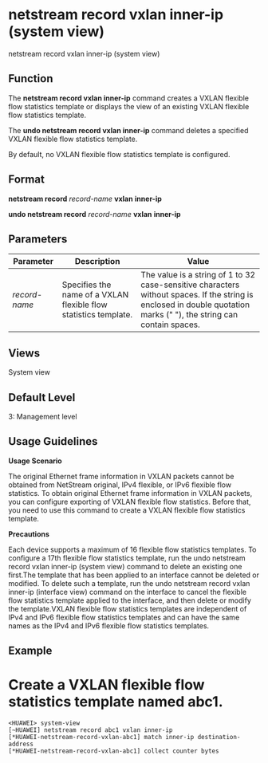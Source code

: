 netstream record vxlan inner-ip (system view)
=============================================

netstream record vxlan inner-ip (system view)

Function
--------



The **netstream record vxlan inner-ip** command creates a VXLAN flexible flow statistics template or displays the view of an existing VXLAN flexible flow statistics template.

The **undo netstream record vxlan inner-ip** command deletes a specified VXLAN flexible flow statistics template.



By default, no VXLAN flexible flow statistics template is configured.


Format
------

**netstream record** *record-name* **vxlan** **inner-ip**

**undo netstream record** *record-name* **vxlan** **inner-ip**


Parameters
----------

| Parameter | Description | Value |
| --- | --- | --- |
| *record-name* | Specifies the name of a VXLAN flexible flow statistics template. | The value is a string of 1 to 32 case-sensitive characters without spaces. If the string is enclosed in double quotation marks (" "), the string can contain spaces. |



Views
-----

System view


Default Level
-------------

3: Management level


Usage Guidelines
----------------

**Usage Scenario**

The original Ethernet frame information in VXLAN packets cannot be obtained from NetStream original, IPv4 flexible, or IPv6 flexible flow statistics. To obtain original Ethernet frame information in VXLAN packets, you can configure exporting of VXLAN flexible flow statistics. Before that, you need to use this command to create a VXLAN flexible flow statistics template.

**Precautions**

Each device supports a maximum of 16 flexible flow statistics templates. To configure a 17th flexible flow statistics template, run the undo netstream record vxlan inner-ip (system view) command to delete an existing one first.The template that has been applied to an interface cannot be deleted or modified. To delete such a template, run the undo netstream record vxlan inner-ip (interface view) command on the interface to cancel the flexible flow statistics template applied to the interface, and then delete or modify the template.VXLAN flexible flow statistics templates are independent of IPv4 and IPv6 flexible flow statistics templates and can have the same names as the IPv4 and IPv6 flexible flow statistics templates.


Example
-------

# Create a VXLAN flexible flow statistics template named abc1.
```
<HUAWEI> system-view
[~HUAWEI] netstream record abc1 vxlan inner-ip
[*HUAWEI-netstream-record-vxlan-abc1] match inner-ip destination-address
[*HUAWEI-netstream-record-vxlan-abc1] collect counter bytes

```